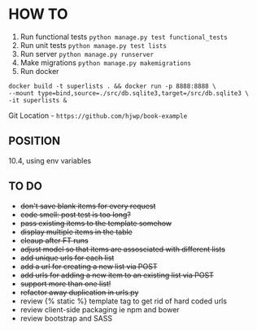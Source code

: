 # HOW TO
1. Run functional tests `python manage.py test functional_tests`
2. Run unit tests `python manage.py test lists`
3. Run server `python manage.py runserver`
4. Make migrations `python manage.py makemigrations`
5. Run docker 
```
docker build -t superlists . && docker run -p 8888:8888 \
--mount type=bind,source=./src/db.sqlite3,target=/src/db.sqlite3 \
-it superlists &
```

Git Location - `https://github.com/hjwp/book-example`

## POSITION
10.4, using env variables 

## TO DO
* ~~don't save blank items for every request~~
* ~~code smell: post test is too long?~~
* ~~pass existing items to the template somehow~~
* ~~display multiple items in the table~~
* ~~cleaup after FT runs~~
* ~~adjust model so that items are assosciated with different lists~~
* ~~add unique urls for each list~~
* ~~add a url for creating a new list via POST~~
* ~~add urls for adding a new item to an existing list via POST~~
* ~~support more than one list!~~
* ~~refactor away duplication in urls.py~~
* review {% static %} template tag to get rid of hard coded urls
* review client-side packaging ie npm and bower
* review bootstrap and SASS